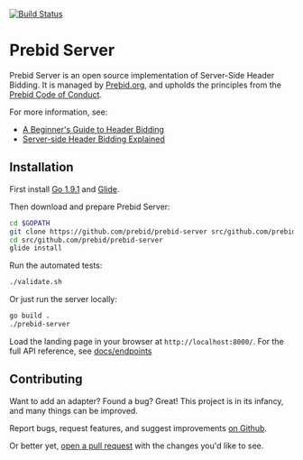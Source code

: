[![Build Status](https://travis-ci.org/prebid/prebid-server.svg?branch=master)](https://travis-ci.org/prebid/prebid-server)

# Prebid Server

Prebid Server is an open source implementation of Server-Side Header Bidding.
It is managed by [Prebid.org](http://prebid.org/overview/what-is-prebid-org.html),
and upholds the principles from the [Prebid Code of Conduct](http://prebid.org/wrapper_code_of_conduct.html).

For more information, see:

- [A Beginner's Guide to Header Bidding](http://adprofs.co/beginners-guide-to-header-bidding/)
- [Server-side Header Bidding Explained](http://www.adopsinsider.com/header-bidding/server-side-header-bidding/)

## Installation

First install [Go 1.9.1](https://golang.org/doc/install) and [Glide](https://github.com/Masterminds/glide#install).

Then download and prepare Prebid Server:

```bash
cd $GOPATH
git clone https://github.com/prebid/prebid-server src/github.com/prebid/prebid-server
cd src/github.com/prebid/prebid-server
glide install
```

Run the automated tests:

```bash
./validate.sh
```

Or just run the server locally:

```bash
go build .
./prebid-server
```

Load the landing page in your browser at `http://localhost:8000/`.
For the full API reference, see [docs/endpoints](docs/endpoints)


## Contributing

Want to add an adapter? Found a bug? Great! This project is in its infancy, and many things
can be improved.

Report bugs, request features, and suggest improvements [on Github](https://github.com/prebid/prebid-server/issues).

Or better yet, [open a pull request](https://github.com/prebid/prebid-server/compare) with the changes you'd like to see.

